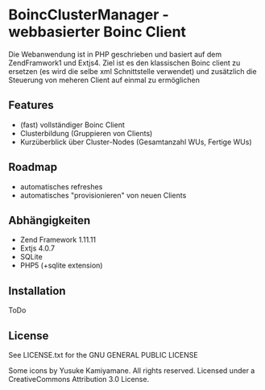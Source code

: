 # BoincClusterManager - webbasierter Boinc Client

Die Webanwendung ist in PHP geschrieben und basiert auf dem ZendFramwork1 und Extjs4. Ziel ist es den klassischen Boinc client zu ersetzen
(es wird die selbe xml Schnittstelle verwendet) und zusätzlich die Steuerung von meheren Client auf einmal zu ermöglichen

## Features
* (fast) vollständiger Boinc Client 
* Clusterbildung (Gruppieren von Clients)
* Kurzüberblick über Cluster-Nodes (Gesamtanzahl WUs, Fertige WUs)


## Roadmap
* automatisches refreshes
* automatisches "provisionieren" von neuen Clients


## Abhängigkeiten
* Zend Framework 1.11.11
* Extjs 4.0.7
* SQLite
* PHP5 (+sqlite extension)


## Installation

ToDo


## License

See LICENSE.txt for the GNU GENERAL PUBLIC LICENSE

Some icons by Yusuke Kamiyamane. All rights reserved. Licensed under a
CreativeCommons Attribution 3.0 License.

